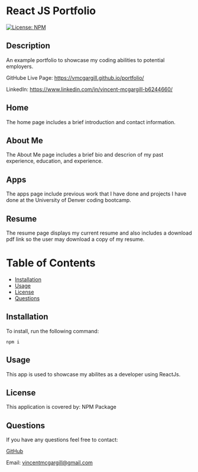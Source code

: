 # React JS Portfolio
[![License: NPM](https://img.shields.io/badge/License-NPM%20Package-green.svg)](https://www.npmjs.com/)
 
## Description 
An example portfolio to showcase my coding abilities to potential employers.

GitHube Live Page: https://vmcgargill.github.io/portfolio/

LinkedIn: https://www.linkedin.com/in/vincent-mcgargill-b6244660/

## Home

The home page includes a brief introduction and contact information.

## About Me

The About Me page includes a brief bio and descrion of my past experience, education, and experience.

## Apps

The apps page include previous work that I have done and projects I have done at the University of Denver coding bootcamp.

## Resume

The resume page displays my current resume and also includes a download pdf link so the user may download a copy of my resume.
 
# Table of Contents 
- [Installation](#installation)
- [Usage](#usage)
- [License](#license)
- [Questions](#questions)

## Installation 
To install, run the following command:
```
npm i
```

## Usage
This app is used to showcase my abilites as a developer using ReactJs.

## License 
This application is covered by: NPM Package
 
## Questions 
If you have any questions feel free to contact: 
 
[GitHub](https://github.com/vmcgargill) 
 
Email: [vincentmcgargill@gmail.com](mailto:vincentmcgargill@gmail.com)